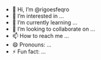- 👋 Hi, I’m @rigoesfeqro
- 👀 I’m interested in ...
- 🌱 I’m currently learning ...
- 💞️ I’m looking to collaborate on ...
- 📫 How to reach me ...
- 😄 Pronouns: ...
- ⚡ Fun fact: ...

<!---
rigoesfeqro/rigoesfeqro is a ✨ special ✨ repository because its `README.md` (this file) appears on your GitHub profile.
You can click the Preview link to take a look at your changes.
--->
